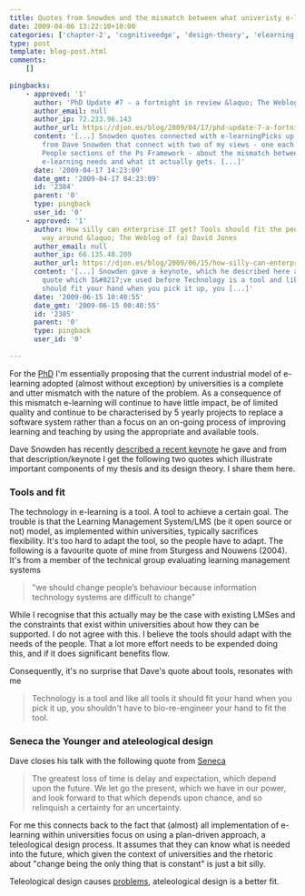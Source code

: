 ```yaml
---
title: Quotes from Snowden and the mismatch between what univeristy e-learning does and what it needs
date: 2009-04-06 13:22:10+10:00
categories: ['chapter-2', 'cognitiveedge', 'design-theory', 'elearning', 'phd', 'psframework', 'quotes', 'thesis']
type: post
template: blog-post.html
comments:
    []
    
pingbacks:
    - approved: '1'
      author: 'PhD Update #7 - a fortnight in review &laquo; The Weblog of (a) David Jones'
      author_email: null
      author_ip: 72.233.96.143
      author_url: https://djon.es/blog/2009/04/17/phd-update-7-a-fortnight-in-review/
      content: '[...] Snowden quotes connected with e-learningPicks up a couple of quotes
        from Dave Snowden that connect with two of my views - one each from Product and
        People sections of the Ps Framework - about the mismatch between what university-based
        e-learning needs and what it actually gets. [...]'
      date: '2009-04-17 14:23:09'
      date_gmt: '2009-04-17 04:23:09'
      id: '2384'
      parent: '0'
      type: pingback
      user_id: '0'
    - approved: '1'
      author: How silly can enterprise IT get? Tools should fit the people, not the other
        way around &laquo; The Weblog of (a) David Jones
      author_email: null
      author_ip: 66.135.48.209
      author_url: https://djon.es/blog/2009/06/15/how-silly-can-enterprise-it-get-tools-should-fit-the-people-not-the-other-way-around/
      content: '[...] Snowden gave a keynote, which he described here and uses the following
        quote which I&#8217;ve used before Technology is a tool and like all tools it
        should fit your hand when you pick it up, you [...]'
      date: '2009-06-15 10:40:55'
      date_gmt: '2009-06-15 00:40:55'
      id: '2385'
      parent: '0'
      type: pingback
      user_id: '0'
    
---
```

For the [PhD](/blog2/research/phd-thesis/) I'm essentially proposing that the current industrial model of e-learning adopted (almost without exception) by universities is a complete and utter mismatch with the nature of the problem. As a consequence of this mismatch e-learning will continue to have little impact, be of limited quality and continue to be characterised by 5 yearly projects to replace a software system rather than a focus on an on-going process of improving learning and teaching by using the appropriate and available tools.

Dave Snowden has recently [described a recent keynote](http://www.cognitive-edge.com/blogs/dave/2009/04/kmrc_conference_blog_snowden.php) he gave and from that description/keynote I get the following two quotes which illustrate important components of my thesis and its design theory. I share them here.

### Tools and fit

The technology in e-learning is a tool. A tool to achieve a certain goal. The trouble is that the Learning Management System/LMS (be it open source or not) model, as implemented within universities, typically sacrifices flexibility. It's too hard to adapt the tool, so the people have to adapt. The following is a favourite quote of mine from Sturgess and Nouwens (2004). It's from a member of the technical group evaluating learning management systems

> "we should change people’s behaviour because information technology systems are difficult to change"

While I recognise that this actually may be the case with existing LMSes and the constraints that exist within universities about how they can be supported. I do not agree with this. I believe the tools should adapt with the needs of the people. That a lot more effort needs to be expended doing this, and if it does significant benefits flow.

Consequently, it's no surprise that Dave's quote about tools, resonates with me

> Technology is a tool and like all tools it should fit your hand when you pick it up, you shouldn't have to bio-re-engineer your hand to fit the tool.

### Seneca the Younger and ateleological design

Dave closes his talk with the following quote from [Seneca](http://en.wikiquote.org/wiki/Seneca_the_Younger)

> The greatest loss of time is delay and expectation, which depend upon the future. We let go the present, which we have in our power, and look forward to that which depends upon chance, and so relinquish a certainty for an uncertainty.

For me this connects back to the fact that (almost) all implementation of e-learning within universities focus on using a plan-driven approach, a teleological design process. It assumes that they can know what is needed into the future, which given the context of universities and the rhetoric about "change being the only thing that is constant" is just a bit silly.

Teleological design causes [problems](/blog2/publications/the-teleological-brake-on-icts-in-open-and-distance-learning/), ateleological design is a better fit.